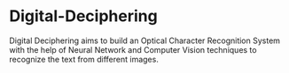 # Digital-Deciphering

Digital Deciphering aims to build an Optical Character Recognition System with the help of Neural Network and Computer Vision techniques to recognize the text from different images.
